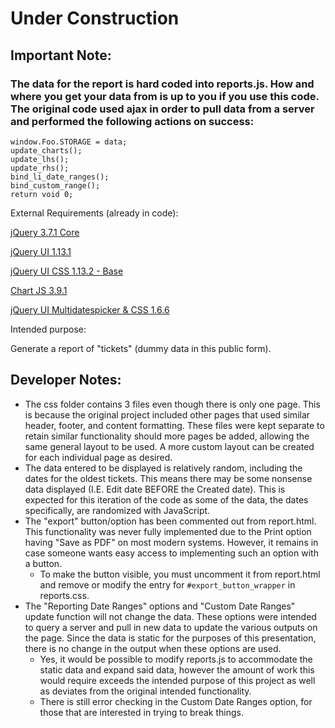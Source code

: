 # Under Construction

## Important Note:
### The data for the report is hard coded into reports.js. How and where you get your data from is up to you if you use this code. The original code used ajax in order to pull data from a server and performed the following actions on success:
```
window.Foo.STORAGE = data;
update_charts();
update_lhs();
update_rhs();
bind_li_date_ranges();
bind_custom_range();
return void 0;
```

External Requirements (already in code):

[jQuery 3.7.1 Core](https://releases.jquery.com/jquery/)

[jQuery UI 1.13.1](https://releases.jquery.com/ui/)

[jQuery UI CSS 1.13.2 - Base](https://cdnjs.com/libraries/jqueryui/1.13.2)

[Chart JS 3.9.1](https://cdnjs.com/libraries/Chart.js/3.9.1)

[jQuery UI Multidatespicker & CSS 1.6.6](https://cdnjs.com/libraries/jquery-ui-multidatespicker)

Intended purpose:

Generate a report of "tickets" (dummy data in this public form).

## Developer Notes:
- The css folder contains 3 files even though there is only one page. This is because the original project included other pages that used similar header, footer, and content formatting. These files were kept separate to retain similar functionality should more pages be added, allowing the same general layout to be used. A more custom layout can be created for each individual page as desired.
- The data entered to be displayed is relatively random, including the dates for the oldest tickets. This means there may be some nonsense data displayed (I.E. Edit date BEFORE the Created date). This is expected for this iteration of the code as some of the data, the dates specifically, are randomized with JavaScript.
- The "export" button/option has been commented out from report.html. This functionality was never fully implemented due to the Print option having "Save as PDF" on most modern systems. However, it remains in case someone wants easy access to implementing such an option with a button.
  - To make the button visible, you must uncomment it from report.html and remove or modify the entry for ```#export_button_wrapper``` in reports.css.
- The "Reporting Date Ranges" options and "Custom Date Ranges" update function will not change the data. These options were intended to query a server and pull in new data to update the various outputs on the page. Since the data is static for the purposes of this presentation, there is no change in the output when these options are used.
  - Yes, it would be possible to modify reports.js to accommodate the static data and expand said data, however the amount of work this would require exceeds the intended purpose of this project as well as deviates from the original intended functionality.
  - There is still error checking in the Custom Date Ranges option, for those that are interested in trying to break things.
